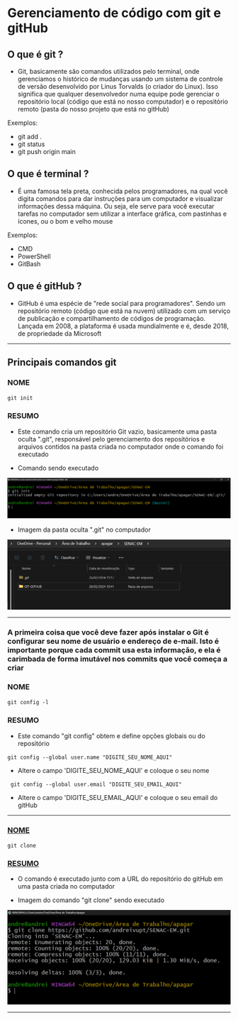 # Gerenciamento de código com git e gitHub

## O que é git ?

* Git, basicamente são comandos utilizados pelo terminal, onde gerenciamos o histórico de mudanças usando um sistema de controle de versão desenvolvido por Linus Torvalds (o criador do Linux). Isso significa que qualquer desenvolvedor numa equipe pode gerenciar o repositório local (código que está no nosso computador) e o repositório remoto (pasta do nosso projeto que está no gitHub)

Exemplos:
* git add .
* git status
* git push origin main

## O que é terminal ?

* É uma famosa tela preta, conhecida pelos programadores, na qual você digita comandos para dar instruções para um computador e visualizar informações dessa máquina. Ou seja, ele serve para você executar tarefas no computador sem utilizar a interface gráfica, com pastinhas e ícones, ou o bom e velho mouse

Exemplos:
* CMD
* PowerShell
* GitBash

## O que é gitHub ?
* GitHub é uma espécie de "rede social para programadores". Sendo um repositório remoto (código que está na nuvem) utilizado com um serviço de publicação e compartilhamento de códigos de programação. Lançada em 2008, a plataforma é usada mundialmente e é, desde 2018, de propriedade da Microsoft

<hr>

## Principais comandos git

### NOME

```
git init
```
### RESUMO

* Este comando cria um repositório Git vazio, basicamente uma pasta oculta ".git", responsável pelo gerenciamento dos repositórios e arquivos contidos na pasta criada no computador onde o comando foi executado

* Comando sendo executado<p>
<img src="./img/git_init.png">

* Imagem da pasta oculta ".git" no computador<p>
<img src="./img/repo_git.png">

<hr>

### A primeira coisa que você deve fazer após instalar o Git é configurar seu nome de usuário e endereço de e-mail. Isto é importante porque cada commit usa esta informação, e ela é carimbada de forma imutável nos commits que você começa a criar

### NOME
```
git config -l
```

### RESUMO
* Este comando "git config" obtem e define opções globais ou do repositório

```
git config --global user.name "DIGITE_SEU_NOME_AQUI"
```
* Altere o campo 'DIGITE_SEU_NOME_AQUI' e coloque o seu nome

```
 git config --global user.email "DIGITE_SEU_EMAIL_AQUI"
```
* Altere o campo 'DIGITE_SEU_EMAIL_AQUI' e coloque o seu email do gitHub

<hr>

### <u>NOME</u>
```
git clone
```

### <u>RESUMO</u>
* O comando é executado junto com a URL do repositório do gitHub em uma pasta criada no computador

* Imagem do comando "git clone" sendo executado
<img src="./img/git_clone.png">

<hr>



